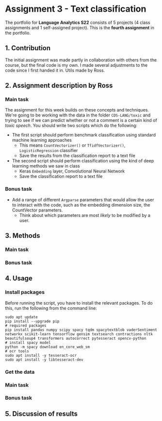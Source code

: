 # Assignment 3 - Text classification
The portfolio for __Language Analytics S22__ consists of 5 projects (4 class assignments and 1 self-assigned project). This is the __fourth assignment__ in the portfolio. 

## 1. Contribution
The initial assignment was made partly in collaboration with others from the course, but the final code is my own. I made several adjustments to the code since I first handed it in.
Utils made by Ross.

## 2. Assignment description by Ross
### Main task
The assignment for this week builds on these concepts and techniques. We're going to be working with the data in the folder ```CDS-LANG/toxic``` and trying to see if we can predict whether or not a comment is a certain kind of *toxic speech*. You should write two scripts which do the following:

- The first script should perform benchmark classification using standard machine learning approaches
  - This means ```CountVectorizer()``` or ```TfidfVectorizer()```, ```LogisticRegression``` classifier
  - Save the results from the classification report to a text file
- The second script should perform classification using the kind of deep learning methods we saw in class
  - Keras ```Embedding``` layer, Convolutional Neural Network
  - Save the classification report to a text file 

### Bonus task
- Add a range of different ```Argparse``` parameters that would allow the user to interact with the code, such as the embedding dimension size, the CountVector parameters.
  - Think about which parameters are most *likely* to be modified by a user.

## 3. Methods
### Main task


### Bonus task



## 4. Usage
### Install packages
Before running the script, you have to install the relevant packages. To do this, run the following from the command line:
```
sudo apt update
pip install --upgrade pip
# required packages
pip install pandas numpy scipy spacy tqdm spacytextblob vaderSentiment networkx scikit-learn tensorflow gensim textsearch contractions nltk beautifulsoup4 transformers autocorrect pytesseract opencv-python
# install spacy model
python -m spacy download en_core_web_sm
# ocr tools
sudo apt install -y tesseract-ocr
sudo apt install -y libtesseract-dev
```

### Get the data

### Main task


### Bonus task


## 5. Discussion of results

